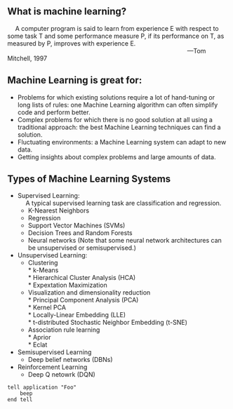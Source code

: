## What is machine learning?

&emsp; A computer program is said to learn from experience E with respect to some task T and some performance measure P, if its performance on T, as measured by P, improves with experience E.  
&emsp;&emsp;&emsp;&emsp;&emsp;&emsp;&emsp;&emsp;&emsp;&emsp;&emsp;&emsp;&emsp;&emsp;&emsp;&emsp;&emsp;&emsp;&emsp;&emsp;&emsp;&emsp;&emsp; &emsp;&emsp;&emsp;&emsp;&emsp;&emsp;&mdash;Tom Mitchell, 1997  

## Machine Learning is great for:
* Problems for which existing solutions require a lot of hand-tuning or long lists of rules: one Machine Learning algorithm can often simplify code and perform better.  
* Complex problems for which there is no good solution at all using a traditional approach: the best Machine Learning  techniques can find a solution.  
* Fluctuating environments: a Machine Learning system can adapt to new data.
* Getting insights about complex problems and large amounts of data.  

## Types of Machine Learning Systems  
* Supervised Learning:  
&emsp; A typical supervised learning task are classification and regression.  
    * K-Nearest Neighbors  
    * Regression  
    * Support Vector Machines (SVMs)  
    * Decision Trees and Random Forests  
    * Neural networks (Note that some neural network architectures can be unsupervised or semisupervised.)  
* Unsupervised Learning:
    * Clustering  
          * k-Means  
          * Hierarchical Cluster Analysis (HCA)  
          * Expextation Maximization  
    * Visualization and dimensionality reduction  
          * Principal Component Analysis (PCA)  
          * Kernel PCA  
          * Locally-Linear Embedding (LLE)  
          * t-distributed Stochastic Neighbor Embedding (t-SNE)  
    * Association rule learning  
          * Aprior  
          * Eclat  
* Semisupervised Learning
    * Deep belief networks (DBNs)  
* Reinforcement Learning  
    * Deep Q netowrk (DQN)  
    
<pre><code>tell application "Foo"
    beep
end tell
</code></pre>                                               
